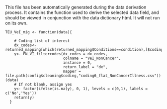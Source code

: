 This file has been automatically generated during the data derivation process.
It contains the function used to derive the selected data field, and should be viewed in conjunction with the data dictionary html.
It will not run on its own.


```
TEU_VeI_mig <- function(data){
    
    # Coding list of interest
    dx_codes<-returned_mapping[which(returned_mapping$Conditions==condition),]$coding
    y<- FN_VI_filtercodes(dx_codes = dx_codes,
                          colname = "VeI_NonCancer",
                          instance = 0,
                          return_label = "dx",
                          mapper = file.path(config$cleaning$coding,"coding6_flat_NonCancerIllness.csv"))(data)
    # If not blank, assign yes
    y<- factor(ifelse(is.na(y), 0, 1), levels = c(0,1), labels = c('No','Yes'))
    return(y)
  }
```



